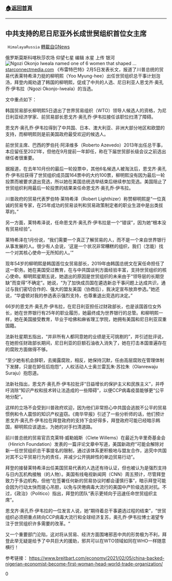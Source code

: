###  [:house:返回首頁](https://github.com/ourhimalayas/txt)
---

## 中共支持的尼日尼亚外长成世贸组织首位女主席
` HimalayaRussia` [轉載自GNews](https://gnews.org/zh-hans/885123/)

俄罗斯莫斯科喀秋莎农场 仰望七星
编辑 水星 上传 银河
![Ngozi Okonjo Iweala named one of 6 women that shaped ...](https://external-content.duckduckgo.com/iu/?u=https%3A%2F%2Fstarconnectmedia.com%2Fwp-content%2Fuploads%2F2016%2F05%2FOkonjo-Iweala.jpg&amp;f=1&amp;nofb=1)[starconnectmedia.com](https://starconnectmedia.com/ngozi-okonjo-iweala-named-one-of-6-women-that-shaped-contemporary-world-order/)
《布雷特巴特》2月5日发表长文，报道了川普总统的贸易代表莱特希泽力挺的柳明熙（Yoo Myung-hee）出任世贸组织总干事计划泡汤，拜登内阁劝退了韩国的柳明熙，促成了中共的人选、尼日利亚人恩戈齐·奥孔乔·伊韦拉（Ngozi Okonjo-Iweala）的当选。

文中重点如下：

韩国贸易部长柳明熙5日退出了世界贸易组织（WTO）领导人候选人的资格，为尼日利亚经济学家、前贸易部长恩戈齐·奥孔乔·伊韦拉接任该职位扫清了障碍。

恩戈齐·奥孔乔·伊韦拉得到了中共国、日本、澳大利亚、非洲大部分地区和欧盟的支持，而柳明熙则是前美国政府最受欢迎的候选人。

前世贸主席、巴西的罗伯托·阿泽维多（Roberto Azevedo）2013年出任总干事，本应留任至2021年，但他在9月提前一年卸任，称在下届世贸部长级会议之前选出继任者很重要。

据报道，在去年10月份的最后一轮投票中，其他6名候选人被淘汰后，恩戈齐·奥孔乔·伊韦拉获得了世贸组织成员国164票中的大约100票，柳明熙没有因为最后一轮投票而被要求退出竞选，所以她在美国总统选举结束后继续参加竞选。美国阻止了世贸组织利用最后一轮投票的结果来任命恩戈齐·奥孔乔·伊韦拉。

川普政府的贸易代表罗伯特·莱特希泽（Robert Lighthizer）称赞柳明熙是“一位真诚的贸易专家，在25年成功的贸易谈判和贸易政策制定者的职业生涯中是出类拔萃的。”

另一方面，莱特希泽说，任命恩戈齐·奥孔乔·伊韦拉是一个“错误”，因为她“根本没有贸易经验”。

莱特希泽在1月份说，“我们需要一个真正了解贸易的人，而不是一个来自世界银行从事发展的人。很少有人会说，‘这是一个状况非常糟糕的组织，我们（怎能）找一个对其核心使命一无所知的人。’”

现年54岁的柳明熙是韩国首位女贸易部长，2019年由韩国总统文在寅任命担任了这一职务。她在美国受过教育，在与中共国谈判方面经验丰富，支持世贸组织的核心使命。柳明熙星期五说，她退出的原因是世贸组织的未来由于“领导层的长期空缺”而变得“不确定”。她说，“为了加快成员国在遴选新总干事问题上达成共识，通过与我们密切合作的、强大的盟友美国（协商后），我决定宣布放弃参选。”她还说，“华盛顿对我的参选表示强烈支持，也尊重退出竞选的决定。”

66岁的恩戈齐·奥孔乔·伊韦拉，在尼日利亚担任过财政部长，也是该国首位女外长，她在世界银行有25年的职业履历，她最终成为世界银行的总管。和柳明熙一样，她在美国接受教育，毕业于哈佛和麻省理工学院，她拥有美国和尼日利亚双重国籍。

法新社星期五指出，“并非所有人都同意她的业绩是无可挑剔的”，并引述批评说，在她担任财政部长期间，尼日利亚的巨额石油收入消失了，她在打击本国普遍存在的腐败方面做得不够。

“至少她有机会辞职，去揭露腐败，相反，她保持沉默，任由高层腐败在管理体制下发酵，只是在卸任后抱怨”，人权活动人士奥兰雷瓦朱·苏拉朱（Olanrewaju Suraju）抱怨道。

法新社指出，恩戈齐·奥孔乔·伊韦拉批评“日益增长的保护主义和民族主义”，并呼吁消除“知识产权和技术转让法造成的一些障碍”，以便CCP病毒疫苗能够更“公平地分配”。

这样的立场不会受到川普政府欢迎，因为他们非常担心中共国会逃脱不公平的贸易惯例和令人震惊的知识产权盗窃。《南华早报》引述了一些分析师的话，他们预计恩戈齐·奥孔乔·伊韦拉在拜登政府的支持下会好得多，拜登政府可能已经暗示韩国，柳明熙应该退出，为她的对手扫清道路。

前川普总统的贸易官员克莱特·威勒姆斯（Clete Willems）在最近为辛里奇基金会（Hinrich Foundation）发表的一篇评论文章中写道，美国新政府“可能会解除对新一任世贸组织总干事提名的限制，通过该体系更积极地与盟友合作，追究中共国对其不公平贸易行为的责任，并减少公开挑衅性的单边贸易行动”。

拜登的接替莱特希泽出任美国贸易代表的人选还有待认证，但也被认为是强烈支持与日内瓦机构接触（的人物）。美国有线电视新闻网（CNN）周五预计，尽管拜登致力于多边机构，但他“在签署任何新的贸易协议时都会谨慎行事”，暗示拜登可能会因为行动太快而提心吊胆，以免与厌倦病毒大流行的美国中产阶级选民对抗。不过，《政治》（Politico）指出，拜登的团队“表示更倾向于迅速任命世贸组织主席”。

恩戈齐·奥孔乔·伊韦拉的一位发言人说，她“期待着总干事遴选过程的结束”，“世贸组织必须把重点转向CCP病毒大流行和全球经济复苏，奥孔乔·伊韦拉博士渴望专注于世贸组织许多需要的改革。“

又一个重要部门沦陷，这对将从贸易、经济方面围堵邪恶中共的形势极为不利，拜登此举无疑是给予了中共巨大的援助，邪共可以在WTO领域如同在WHO一样随意横行！

参考链接：
https://www.breitbart.com/economy/2021/02/05/china-backed-nigerian-economist-become-first-woman-head-world-trade-organization/

0
